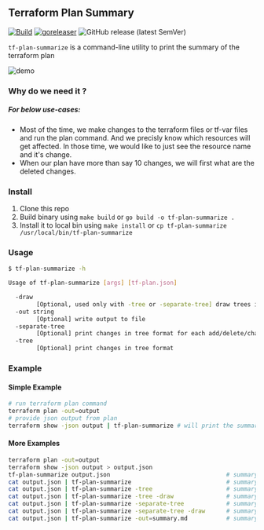 ## Terraform Plan Summary

[![Build](https://github.com/dineshba/terraform-plan-summary/actions/workflows/build.yml/badge.svg?branch=main)](https://github.com/dineshba/terraform-plan-summary/actions/workflows/build.yml) [![goreleaser](https://github.com/dineshba/terraform-plan-summary/actions/workflows/release.yml/badge.svg)](https://github.com/dineshba/terraform-plan-summary/actions/workflows/release.yml) ![GitHub release (latest SemVer)](https://img.shields.io/github/v/release/dineshba/terraform-plan-summary)

`tf-plan-summarize` is a command-line utility to print the summary of the terraform plan

![demo](example/demo.gif)

### Why do we need it ?

##### For below use-cases:
- Most of the time, we make changes to the terraform files or tf-var files and run the plan command. And we precisly know which resources will get affected. In those time, we would like to just see the resource name and it's change.
- When our plan have more than say 10 changes, we will first what are the deleted changes.


### Install

1. Clone this repo
2. Build binary using `make build` or `go build -o tf-plan-summarize .`
3. Install it to local bin using `make install` or `cp tf-plan-summarize /usr/local/bin/tf-plan-summarize`

### Usage

```sh
$ tf-plan-summarize -h

Usage of tf-plan-summarize [args] [tf-plan.json]

  -draw
        [Optional, used only with -tree or -separate-tree] draw trees instead of plain tree
  -out string
        [Optional] write output to file
  -separate-tree
        [Optional] print changes in tree format for each add/delete/change/recreate changes
  -tree
        [Optional] print changes in tree format
```

### Example

#### Simple Example
```sh
# run terraform plan command
terraform plan -out=output
# provide json output from plan
terraform show -json output | tf-plan-summarize # will print the summary in stdout in table format
```

#### More Examples
```sh
terraform plan -out=output
terraform show -json output > output.json
tf-plan-summarize output.json                                 # summary in table format
cat output.json | tf-plan-summarize                           # summary in table format
cat output.json | tf-plan-summarize -tree                     # summary in tree format
cat output.json | tf-plan-summarize -tree -draw               # summary in 2D tree format
cat output.json | tf-plan-summarize -separate-tree            # summary in separate tree format
cat output.json | tf-plan-summarize -separate-tree -draw      # summary in separate 2D tree format
cat output.json | tf-plan-summarize -out=summary.md           # summary in output file instead of stdout
```